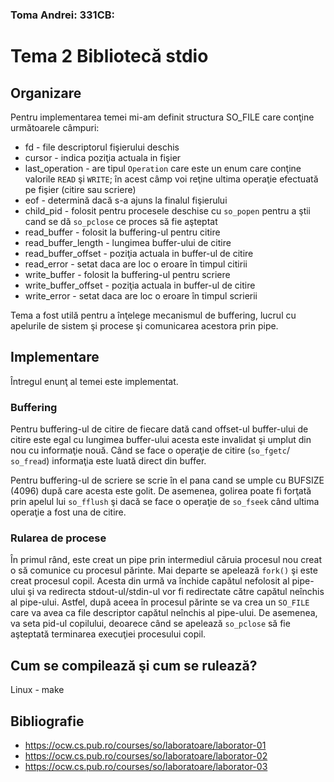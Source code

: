 ### Toma Andrei: 331CB:
# Tema 2 Bibliotecă stdio

## Organizare
Pentru implementarea temei mi-am definit structura SO_FILE care conţine
următoarele câmpuri:
- fd - file descriptorul fişierului deschis
- cursor - indica poziţia actuala in fişier
- last_operation - are tipul `Operation` care este un enum care conţine
valorile `READ` şi `WRITE`; în acest câmp voi reţine ultima operaţie
efectuată pe fişier (citire sau scriere)
- eof - determină dacă s-a ajuns la finalul fişierului
- child_pid - folosit pentru procesele deschise cu `so_popen` pentru a ştii
cand se dă `so_pclose` ce proces să fie aşteptat
- read_buffer - folosit la buffering-ul pentru citire
- read_buffer_length - lungimea buffer-ului de citire
- read_buffer_offset - poziţia actuala in buffer-ul de citire
- read_error - setat daca are loc o eroare în timpul citirii
- write_buffer - folosit la buffering-ul pentru scriere
- write_buffer_offset - poziţia actuala in buffer-ul de citire
- write_error - setat daca are loc o eroare în timpul scrierii

Tema a fost utilă pentru a înţelege mecanismul de buffering, lucrul cu
apelurile de sistem şi procese şi comunicarea acestora prin pipe.

## Implementare
Întregul enunţ al temei este implementat.

### **Buffering**
Pentru buffering-ul de citire de fiecare dată cand offset-ul buffer-ului de
citire este egal cu lungimea buffer-ului acesta este invalidat şi umplut din
nou cu informaţie nouă. Când se face o operaţie de citire (`so_fgetc`/
`so_fread`) informaţia este luată direct din buffer.

Pentru buffering-ul de scriere se scrie în el pana cand se umple cu BUFSIZE 
(4096) după care acesta este golit. De asemenea, golirea poate fi forţată
prin apelul lui `so_fflush` şi dacă se face o operaţie de `so_fseek` când
ultima operaţie a fost una de citire.

### **Rularea de procese**
În primul rând, este creat un pipe prin intermediul căruia procesul nou creat
o să comunice cu procesul părinte. Mai departe se apelează `fork()` şi este
creat procesul copil. Acesta din urmă va închide capătul nefolosit al 
pipe-ului şi va redirecta stdout-ul/stdin-ul vor fi redirectate către capătul
neînchis al pipe-ului. Astfel, după aceea în procesul părinte se va crea un
`SO_FILE` care va avea ca file descriptor capătul neînchis al pipe-ului. De
asemenea, va seta pid-ul copilului, deoarece când se apelează `so_pclose` să
fie aşteptată terminarea execuţiei procesului copil.

## Cum se compilează şi cum se rulează?
Linux - make

## Bibliografie
- https://ocw.cs.pub.ro/courses/so/laboratoare/laborator-01
- https://ocw.cs.pub.ro/courses/so/laboratoare/laborator-02
- https://ocw.cs.pub.ro/courses/so/laboratoare/laborator-03